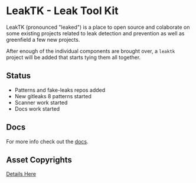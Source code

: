 # LeakTK - Leak Tool Kit

LeakTK (pronounced "leaked") is a place to open source and colaborate on some existing projects related to leak detection and prevention as well as greenfield a few new projects.

After enough of the individual components are brought over, a `leaktk` project will be added that starts tying them all together.

## Status

* Patterns and fake-leaks repos added
* New gitleaks 8 patterns started
* Scanner work started
* Docs work started

## Docs

For more info check out the [docs](https://github.com/leaktk/docs).

## Asset Copyrights

[Details Here](https://github.com/leaktk/.github/blob/main/assets/COPYRIGHT.md)

